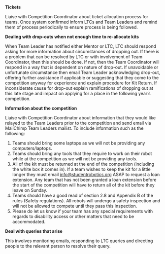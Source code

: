 **Tickets**

Liaise with Competition Coordinator about ticket allocation process for teams.  Once system confirmed inform LTCs and Team Leaders and remind them of process periodically to ensure process is being followed.

**Dealing with drop-outs when not enough time to re-allocate kits**

When Team Leader has notified either Mentor or LTC, LTC should respond asking for more information about circumstances of dropping out.  If there is a problem that can be resolved by LTC or with involvement of Team Coordinator, then this should be done.  If not, then the Team Coordinator will respond in a way that is dependent on nature of drop-out.  If unavoidable or  unfortunate circumstance then email Team Leader acknowledging drop-out, offering further assistance if applicable or suggesting that they come to the competition anyway for experience and explain procedure for Kit Return.  If inconsiderate cause for drop-out explain ramifications of dropping out at this late stage and impact on applying for a place in the following year’s competition.

**Information about the competition**

Liaise with Competition Coordinator about information that they would like relayed to the Team Leaders prior to the competition and send email via MailChimp Team Leaders mailist. To include information such as the following:
1. Teams should bring some laptops as we will not be providing any computers/laptops.
2. Teams should bring any tools that they require to work on their robot while at the competition as we will not be providing any tools.
3. All of the kit must be returned at the end of the competition (including the white box it comes in). If a team wishes to keep the kit for a little longer they must email info@studentrobotics.org ASAP to request a loan extension. Any team that has not been granted a loan extension before the start of the competition will have to return all of the kit before they leave on Sunday.
4. Teams should have a good read of section 2.8 and Appendix B of the rules (Safety regulations). All robots will undergo a safety inspection and will not be allowed to compete until they pass this inspection.
5. Please do let us know if your team has any special requirements with regards to disability access or other matters that need to be accommodated.

**Deal with queries that arise**

This involves monitoring emails, responding to LTC queries and directing people to the relevant person to resolve their query.
